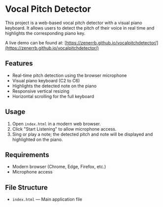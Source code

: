 # Vocal Pitch Detector

This project is a web-based vocal pitch detector with a visual piano keyboard. It allows users to detect the pitch of their voice in real time and highlights the corresponding piano key.

A live demo can be found at: [https://zenerrb.github.io/vocalpitchdetector/](https://zenerrb.github.io/vocalpitchdetector/)

## Features
- Real-time pitch detection using the browser microphone
- Visual piano keyboard (C2 to C6)
- Highlights the detected note on the piano
- Responsive vertical resizing
- Horizontal scrolling for the full keyboard

## Usage
1. Open `index.html` in a modern web browser.
2. Click "Start Listening" to allow microphone access.
3. Sing or play a note; the detected pitch and note will be displayed and highlighted on the piano.

## Requirements
- Modern browser (Chrome, Edge, Firefox, etc.)
- Microphone access

## File Structure
- `index.html` — Main application file

